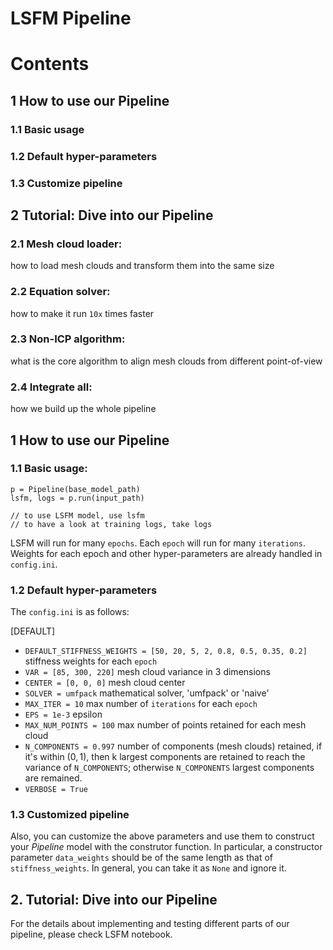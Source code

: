 # LSFM Pipeline

# Contents
## 1 How to use our Pipeline
### 1.1 Basic usage
### 1.2 Default hyper-parameters
### 1.3 Customize pipeline
## 2 Tutorial: Dive into our Pipeline
### 2.1 Mesh cloud loader: 
how to load mesh clouds and transform them into the same size
### 2.2 Equation solver: 
how to make it run `10x` times faster
### 2.3 Non-ICP algorithm: 
what is the core algorithm to align mesh clouds from different point-of-view
### 2.4 Integrate all: 
how we build up the whole pipeline

## 1 How to use our Pipeline
### 1.1 Basic usage:
````
p = Pipeline(base_model_path)
lsfm, logs = p.run(input_path)

// to use LSFM model, use lsfm
// to have a look at training logs, take logs
````

LSFM will run for many `epochs`. Each `epoch` will run for many `iterations`. Weights for each epoch and other hyper-parameters are already handled in `config.ini`.

### 1.2 Default hyper-parameters
The `config.ini` is as follows:

[DEFAULT]
* `DEFAULT_STIFFNESS_WEIGHTS = [50, 20, 5, 2, 0.8, 0.5, 0.35, 0.2]` stiffness weights for each `epoch`
* `VAR = [85, 300, 220]` mesh cloud variance in 3 dimensions
* `CENTER = [0, 0, 0]` mesh cloud center
* `SOLVER = umfpack` mathematical solver, 'umfpack' or 'naive'
* `MAX_ITER = 10` max number of `iterations` for each `epoch`
* `EPS = 1e-3` epsilon
* `MAX_NUM_POINTS = 100` max number of points retained for each mesh cloud
* `N_COMPONENTS = 0.997` number of components (mesh clouds) retained, if it's within $(0,1)$, then k largest components are retained to reach the variance of `N_COMPONENTS`; otherwise `N_COMPONENTS` largest components are remained.
* `VERBOSE = True` 

### 1.3 Customized pipeline
Also, you can customize the above parameters and use them to construct your *Pipeline* model with the construtor function. In particular, a constructor parameter `data_weights` should be of the same length as that of `stiffness_weights`. In general, you can take it as `None` and ignore it.

## 2. Tutorial: Dive into our Pipeline
For the details about implementing and testing different parts of our pipeline, please check LSFM notebook.
